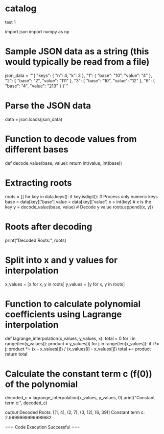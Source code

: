 # catalog
test 1

import json
import numpy as np

# Sample JSON data as a string (this would typically be read from a file)
json_data = '''{
    "keys": {
        "n": 4,
        "k": 3
    },
    "1": {
        "base": "10",
        "value": "4"
    },
    "2": {
        "base": "2",
        "value": "111"
    },
    "3": {
        "base": "10",
        "value": "12"
    },
    "6": {
        "base": "4",
        "value": "213"
    }
}'''

# Parse the JSON data
data = json.loads(json_data)

# Function to decode values from different bases
def decode_value(base, value):
    return int(value, int(base))

# Extracting roots
roots = []
for key in data.keys():
    if key.isdigit():  # Process only numeric keys
        base = data[key]['base']
        value = data[key]['value']
        x = int(key)  # x is the key
        y = decode_value(base, value)  # Decode y value
        roots.append((x, y))

# Roots after decoding
print("Decoded Roots:", roots)

# Split into x and y values for interpolation
x_values = [x for x, y in roots]
y_values = [y for x, y in roots]

# Function to calculate polynomial coefficients using Lagrange interpolation
def lagrange_interpolation(x_values, y_values, x):
    total = 0
    for i in range(len(y_values)):
        product = y_values[i]
        for j in range(len(x_values)):
            if i != j:
                product *= (x - x_values[j]) / (x_values[i] - x_values[j])
        total += product
    return total

# Calculate the constant term c (f(0)) of the polynomial
decoded_c = lagrange_interpolation(x_values, y_values, 0)
print("Constant term c:", decoded_c)



*output*
Decoded Roots: [(1, 4), (2, 7), (3, 12), (6, 39)]
Constant term c: 2.9999999999999982

=== Code Execution Successful ===
